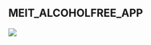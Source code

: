 ## MEIT_ALCOHOLFREE_APP

![](https://user-images.githubusercontent.com/80513699/180701612-8a8a5670-543b-4c35-b35e-75d70cee0abe.png)


